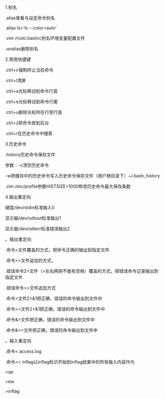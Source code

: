 1.别名

.alias查看与设定命令别名

.alias ls='ls --color=auto'

.vim /root/.bashrc别名环境变量配置文件

.unalias删除别名



2.常用快捷键

.ctrl+c强制终止当前命令

.ctrl+l清屏

.ctrl+a光标移动到命令行首

.ctrl+e光标移动到命令行尾

.ctrl+u删除光标所在行至行首

.ctrl+z把命令放到后台

.ctrl+r在历史命令中搜索



3.历史命令

.history历史命令保存文件

参数：-c清空历史命令

 -w把缓存中的历史命令写入历史命令保存文件（用户根目录下）~/.bash\_history

.vim /etc/profile参数HISTSIZE=1000修改历史命令最大保存条数



4.输出重定向

键盘/dev/stdin标准输入0

显示器/dev/sdtout标准输出1

显示器/dev/sdterr标准错误输出2

。输出重定向

.命令&gt;文件覆盖的方式，把命令正确的输出到指定文件

.命令&gt;&gt;文件追加的方式，

.错误命令2&gt;文件（&gt;左右两侧不能有空格）覆盖的方式，把错误命令记录输出到指定文件

.错误命令&gt;&gt;文件追加方式

.命令&gt;文件2&gt;&1把正确，错误的命令输出到文件中

.命令&gt;&gt;文件2&gt;&1把正确，错误的命令输出到文件中

.命令&&gt;文件把正确，错误的命令输出到文件中

.命令&&gt;&gt;文件把正确，错误的命令输出到文件中



。输入重定向

.命令&lt; access.log

.命令&lt;&lt; inflag以inflag标识开始到inflag结束中的所有输入内容作为

&gt;qe

&gt;ew

&gt;inflag















